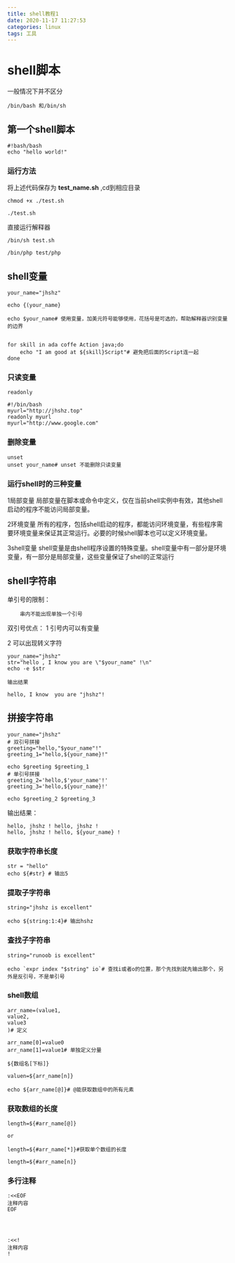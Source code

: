 ```yaml
---
title: shell教程1
date: 2020-11-17 11:27:53
categories: linux
tags: 工具
---
```


# shell脚本
一般情况下并不区分 
```
/bin/bash 和/bin/sh
```

## 第一个shell脚本
```
#!bash/bash
echo "hello world!"
```

### 运行方法
将上述代码保存为 **test_name.sh** ,cd到相应目录
```
chmod +x ./test.sh

./test.sh 

```

直接运行解释器

```
/bin/sh test.sh

/bin/php test/php

```

## shell变量

```
your_name="jhshz"

echo {(your_name}

echo $your_name# 使用变量，加美元符号能够使用，花括号是可选的，帮助解释器识别变量的边界


```

```
for skill in ada coffe Action java;do
    echo "I am good at ${skill}Script"# 避免把后面的Script连一起
done
```

### 只读变量 
```
readonly

#!/bin/bash
myurl="http://jhshz.top"
readonly myurl
myurl="http://www.google.com"

```

### 删除变量

```
unset
unset your_name# unset 不能删除只读变量
```

### 运行shell时的三种变量

1局部变量 局部变量在脚本或命令中定义，仅在当前shell实例中有效，其他shell启动的程序不能访问局部变量。

2环境变量 所有的程序，包括shell启动的程序，都能访问环境变量，有些程序需要环境变量来保证其正常运行。必要的时候shell脚本也可以定义环境变量。

3shell变量 shell变量是由shell程序设置的特殊变量。shell变量中有一部分是环境变量，有一部分是局部变量，这些变量保证了shell的正常运行
   
## shell字符串
单引号的限制：

        串内不能出现单独一个引号

双引号优点：
1 引号内可以有变量

2 可以出现转义字符
   

```
your_name="jhshz"
str="hello , I know you are \"$your_name" !\n"
echo -e $str

输出结果

hello, I know  you are "jhshz"!

```

## 拼接字符串

```
your_name="jhshz"
# 双引号拼接
greeting="hello,"$your_name"!"
greeting_1="hello,${your_name}!"

echo $greeting $greeting_1
# 单引号拼接
greeting_2='hello,$'your_name'!'
greeting_3='hello,${your_name}!'

echo $greeting_2 $greeting_3

```

输出结果：
```
hello, jhshz ! hello, jhshz !
hello, jhshz ! hello, ${your_name} !
```

### 获取字符串长度

```
str = "hello"
echo ${#str} # 输出5
```

### 提取子字符串

```
string="jhshz is excellent"

echo ${string:1:4}# 输出hshz
```

### 查找子字符串

```
string="runoob is excellent"

echo `expr index "$string" io`# 查找i或者o的位置，那个先找到就先输出那个，另外是反引号，不是单引号

```

### shell数组

```
arr_name=(value1,
value2,
value3
)# 定义

arr_name[0]=value0
arr_name[1]=value1# 单独定义分量

${数组名[下标]}

valuen=${arr_name[n]}

echo ${arr_name[@]}# @能获取数组中的所有元素

```

### 获取数组的长度
```
length=${#arr_name[@]}

or

length=${#arr_name[*]}#获取单个数组的长度

length=${#arr_name[n]}
```

### 多行注释

```
:<<EOF
注释内容
EOF




:<<!
注释内容
!
```

